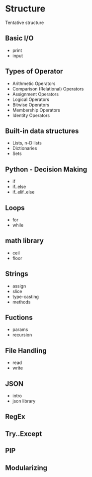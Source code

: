 # Structure

Tentative structure

## Basic I/O

- print
- input

## Types of Operator

- Arithmetic Operators
- Comparison (Relational) Operators
- Assignment Operators
- Logical Operators
- Bitwise Operators
- Membership Operators
- Identity Operators

## Built-in data structures

- Lists, n-D lists
- Dictionaries
- Sets

## Python - Decision Making

- if
- if..else
- if..elif..else

## Loops

- for
- while

## math library

- ceil
- floor

## Strings

- assign
- slice
- type-casting
- methods

## Fuctions

- params
- recursion

## File Handling

- read
- write

## JSON

- intro
- json library

## RegEx

## Try..Except

## PIP

## Modularizing
